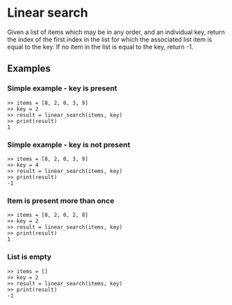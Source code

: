 # Linear search

Given a list of items which may be in any order, and an individual key, return the index of the first index in the list
for which the associated list item is equal to the key. If no item in the list is equal to the key, return -1.

## Examples

### Simple example - key is present
```
>> items = [8, 2, 0, 3, 9]
>> key = 2
>> result = linear_search(items, key)
>> print(result)
1
```

### Simple example - key is not present
```
>> items = [8, 2, 0, 3, 9]
>> key = 4
>> result = linear_search(items, key)
>> print(result)
-1
```

### Item is present more than once
```
>> items = [8, 2, 0, 2, 8]
>> key = 2
>> result = linear_search(items, key)
>> print(result)
1
```

### List is empty
```
>> items = []
>> key = 2
>> result = linear_search(items, key)
>> print(result)
-1
```



